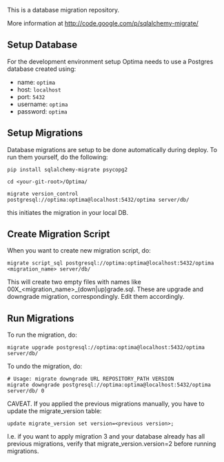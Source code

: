 This is a database migration repository.

More information at
http://code.google.com/p/sqlalchemy-migrate/

Setup Database
------------

For the development environment setup Optima needs to use a Postgres database created using:

- name: `optima`
- host: `localhost`
- port: `5432`
- username: `optima`
- password: `optima`

Setup Migrations
------------

Database migrations are setup to be done automatically during deploy. To run them yourself, do the following:

    pip install sqlalchemy-migrate psycopg2

    cd <your-git-root>/Optima/

    migrate version_control postgresql://optima:optima@localhost:5432/optima server/db/

this initiates the migration in your local DB.


Create Migration Script
------------

When you want to create new migration script, do:

    migrate script_sql postgresql://optima:optima@localhost:5432/optima <migration_name> server/db/

This will create two empty files with names like 00X_<migration_name>_(down|up)grade.sql. These are upgrade and downgrade migration, correspondingly. Edit them accordingly.


Run Migrations
------------

To run the migration, do:

    migrate upgrade postgresql://optima:optima@localhost:5432/optima server/db/

To undo the migration, do:

    # Usage: migrate downgrade URL REPOSITORY_PATH VERSION
    migrate downgrade postgresql://optima:optima@localhost:5432/optima server/db/ 0

CAVEAT. If you applied the previous migrations manually, you have to update the migrate_version table: 

    update migrate_version set version=<previous version>;

I.e. if you want to apply migration 3 and your database already has all previous migrations, verify that migrate_version.version=2 before running migrations.
